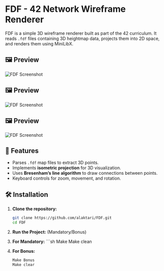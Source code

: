 # FDF - 42 Network Wireframe Renderer

FDF is a simple 3D wireframe renderer built as part of the 42 curriculum. It reads `.fdf` files containing 3D heightmap data, projects them into 2D space, and renders them using MiniLibX.

## 🖼️ Preview
<!-- Add an image or GIF of your FDF program running -->
![FDF Screenshot](https://private-user-images.githubusercontent.com/169259139/424619405-ceac2626-344d-4df1-8a89-f835b249143b.png?jwt=eyJhbGciOiJIUzI1NiIsInR5cCI6IkpXVCJ9.eyJpc3MiOiJnaXRodWIuY29tIiwiYXVkIjoicmF3LmdpdGh1YnVzZXJjb250ZW50LmNvbSIsImtleSI6ImtleTUiLCJleHAiOjE3NDI0MDY4MzksIm5iZiI6MTc0MjQwNjUzOSwicGF0aCI6Ii8xNjkyNTkxMzkvNDI0NjE5NDA1LWNlYWMyNjI2LTM0NGQtNGRmMS04YTg5LWY4MzViMjQ5MTQzYi5wbmc_WC1BbXotQWxnb3JpdGhtPUFXUzQtSE1BQy1TSEEyNTYmWC1BbXotQ3JlZGVudGlhbD1BS0lBVkNPRFlMU0E1M1BRSzRaQSUyRjIwMjUwMzE5JTJGdXMtZWFzdC0xJTJGczMlMkZhd3M0X3JlcXVlc3QmWC1BbXotRGF0ZT0yMDI1MDMxOVQxNzQ4NTlaJlgtQW16LUV4cGlyZXM9MzAwJlgtQW16LVNpZ25hdHVyZT0yY2YyOWFmZWJkZDI1ZmFiY2E2YTlhYzJiNDYyNTlhNTNlZGE0YWU5MGJmYzNmMmVmNjI4NzczNDQ3NzE0MTZkJlgtQW16LVNpZ25lZEhlYWRlcnM9aG9zdCJ9.l4pMknNj98PaQvozHwAx_Nja74jxcd-hdfyEpTHFq94)

## 🖼️  Preview
<!-- Add an image or GIF of your FDF program running -->
![FDF Screenshot](https://private-user-images.githubusercontent.com/169259139/424621390-7b65aaa6-1de0-4d0b-868a-f728d53404a0.png?jwt=eyJhbGciOiJIUzI1NiIsInR5cCI6IkpXVCJ9.eyJpc3MiOiJnaXRodWIuY29tIiwiYXVkIjoicmF3LmdpdGh1YnVzZXJjb250ZW50LmNvbSIsImtleSI6ImtleTUiLCJleHAiOjE3NDI0MDY5MzYsIm5iZiI6MTc0MjQwNjYzNiwicGF0aCI6Ii8xNjkyNTkxMzkvNDI0NjIxMzkwLTdiNjVhYWE2LTFkZTAtNGQwYi04NjhhLWY3MjhkNTM0MDRhMC5wbmc_WC1BbXotQWxnb3JpdGhtPUFXUzQtSE1BQy1TSEEyNTYmWC1BbXotQ3JlZGVudGlhbD1BS0lBVkNPRFlMU0E1M1BRSzRaQSUyRjIwMjUwMzE5JTJGdXMtZWFzdC0xJTJGczMlMkZhd3M0X3JlcXVlc3QmWC1BbXotRGF0ZT0yMDI1MDMxOVQxNzUwMzZaJlgtQW16LUV4cGlyZXM9MzAwJlgtQW16LVNpZ25hdHVyZT0xOTA1MDMyNTQ4NTNlNWI4ZTU5M2JjMGZkNTI5ZjM5MTEwM2U3YWRkMDk5NWNiOTA1OWFhZjhhZDMzY2RkZmNhJlgtQW16LVNpZ25lZEhlYWRlcnM9aG9zdCJ9.rqnqEsrMXEJwtMQsTWeSJoeGwCw9kxl96z6hlAZw0lY)

## 🖼️   Preview
<!-- Add an image or GIF of your FDF program running -->
![FDF Screenshot](https://private-user-images.githubusercontent.com/169259139/424622068-7a6348fc-9cce-48f7-bc19-5f3f9b66f180.png?jwt=eyJhbGciOiJIUzI1NiIsInR5cCI6IkpXVCJ9.eyJpc3MiOiJnaXRodWIuY29tIiwiYXVkIjoicmF3LmdpdGh1YnVzZXJjb250ZW50LmNvbSIsImtleSI6ImtleTUiLCJleHAiOjE3NDI0MDY1NjksIm5iZiI6MTc0MjQwNjI2OSwicGF0aCI6Ii8xNjkyNTkxMzkvNDI0NjIyMDY4LTdhNjM0OGZjLTljY2UtNDhmNy1iYzE5LTVmM2Y5YjY2ZjE4MC5wbmc_WC1BbXotQWxnb3JpdGhtPUFXUzQtSE1BQy1TSEEyNTYmWC1BbXotQ3JlZGVudGlhbD1BS0lBVkNPRFlMU0E1M1BRSzRaQSUyRjIwMjUwMzE5JTJGdXMtZWFzdC0xJTJGczMlMkZhd3M0X3JlcXVlc3QmWC1BbXotRGF0ZT0yMDI1MDMxOVQxNzQ0MjlaJlgtQW16LUV4cGlyZXM9MzAwJlgtQW16LVNpZ25hdHVyZT02MDk5MTA3NDlmZDFiYTgxZmUxOTU2NjZiYjg0YzEyNDczNjU4NThjZGE2NGJmOTNlNGI5YzgwNWMxYjYyZDJkJlgtQW16LVNpZ25lZEhlYWRlcnM9aG9zdCJ9.lWC1LcLRuC5isS2b7xpHolp3gkI_KBLDZOXz2ww4rVk)



## 📖 Features
- Parses `.fdf` map files to extract 3D points.
- Implements **isometric projection** for 3D visualization.
- Uses **Bresenham’s line algorithm** to draw connections between points.
- Keyboard controls for zoom, movement, and rotation.

## 🛠️ Installation

1. **Clone the repository:**
	```sh
	git clone https://github.com/alaktari/FDF.git
	cd FDF

2. **Run the Project:**
(Mandatory/Bonus)

1. **For Mandatory:**
		```sh
		Make
		Make clean


2. **For Bonus:**
	```sh
	Make Bonus
	Make clear
